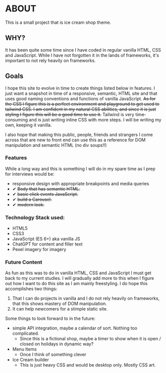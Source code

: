 # ABOUT
This is a small project that is ice cream shop theme. 

## WHY?
It has been quite some time since I have coded in regular vanilla HTML, CSS and JavaScript. While I have not
forgotten it in the lands of frameworks, it's important to not rely heavily on frameworks. 

## Goals
I hope this site to evolve in time to create things listed below in features. I just want a snapshot in time of a
responsive, semantic, HTML site and that uses good naming conventions and functions of vanilla JavaScript. <s>As for
the CSS I figure this is a perfect environment and playground to get used to tailwind CSS. I am confident in my natural CSS
abilities, and since it is just styling I figure this will be a good time to use it.</s> Tailwind is very time-consuming
and is just writing inline CSS with more steps. I will be writing my own, keeping it vanilla.

I also hope that making this public, people, friends and strangers I come across that are new to front end can use this
as a reference for DOM manipulation and semantic HTML (no div soups!!)

### Features
While a long way and this is something I will do in my spare time as I prep for interviews would be:

- responsive design with appropriate breakpoints and media queries
- ✔ <s>Body that has semantic HTML.</s>
- ✔ <s>basic click events JavaScript.</s>
- ✔ <s>build a Carousel.</s>
- ✔ <s>modern look.</s>

### Technology Stack used:
- HTML5
- CSS3
- JavaScript (ES 6+) aka vanilla JS
- ChatGPT for content and filler text
- Pexel imagery for imagery

### Future Content
As fun as this was to do in vanilla HTML, CSS and JavaScript I must get back to my current studies. I will gradually add more to this when I figure out how I want to do this site as I am mainly freestyling. I do hope this accomplishes two things: 
1. That I can do projects in vanilla and I do not rely heavily on frameworks, that this shows mastery of DOM manipulation.
2. It can help newcomers for a stimple static site. 


Some things to look forward to in the future:
- simple API integration, maybe a calendar of sort. Nothing too complicated.
    - Since this is a fictional shop, maybe a timer to show when it is open / closed on holidays in dynamic way?
- Menu Items 
    - Once I think of something clever
- Ice Cream builder
    - This is just heavy CSS and would be desktop only. Mostly CSS art.
